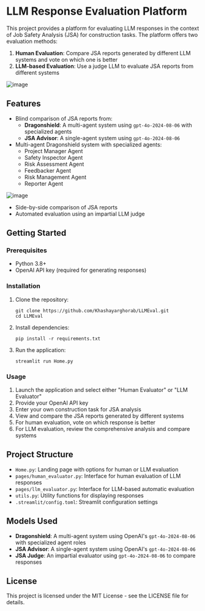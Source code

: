 # LLM Response Evaluation Platform

This project provides a platform for evaluating LLM responses in the context of Job Safety Analysis (JSA) for construction tasks. The platform offers two evaluation methods:

1. **Human Evaluation**: Compare JSA reports generated by different LLM systems and vote on which one is better
2. **LLM-based Evaluation**: Use a judge LLM to evaluate JSA reports from different systems

![image](https://github.com/user-attachments/assets/e8277444-715e-436a-bfd1-a7ac112b42e6)

## Features

- Blind comparison of JSA reports from:
  - **Dragonshield**: A multi-agent system using `gpt-4o-2024-08-06` with specialized agents
  - **JSA Advisor**: A single-agent system using `gpt-4o-2024-08-06`
- Multi-agent Dragonshield system with specialized agents:
  - Project Manager Agent
  - Safety Inspector Agent
  - Risk Assessment Agent
  - Feedbacker Agent
  - Risk Management Agent
  - Reporter Agent
    
 ![image](https://github.com/user-attachments/assets/606bfffe-fec1-4aaa-9a66-810d165a4a1a)

- Side-by-side comparison of JSA reports
- Automated evaluation using an impartial LLM judge

## Getting Started

### Prerequisites

- Python 3.8+
- OpenAI API key (required for generating responses)

### Installation

1. Clone the repository:
   ```
   git clone https://github.com/Khashayarghorab/LLMEval.git
   cd LLMEval
   ```

2. Install dependencies:
   ```
   pip install -r requirements.txt
   ```

3. Run the application:
   ```
   streamlit run Home.py
   ```

### Usage

1. Launch the application and select either "Human Evaluator" or "LLM Evaluator"
2. Provide your OpenAI API key
3. Enter your own construction task for JSA analysis
4. View and compare the JSA reports generated by different systems
5. For human evaluation, vote on which response is better
6. For LLM evaluation, review the comprehensive analysis and compare systems

## Project Structure

- `Home.py`: Landing page with options for human or LLM evaluation
- `pages/human_evaluator.py`: Interface for human evaluation of LLM responses
- `pages/llm_evaluator.py`: Interface for LLM-based automatic evaluation
- `utils.py`: Utility functions for displaying responses
- `.streamlit/config.toml`: Streamlit configuration settings

## Models Used

- **Dragonshield**: A multi-agent system using OpenAI's `gpt-4o-2024-08-06` with specialized agent roles
- **JSA Advisor**: A single-agent system using OpenAI's `gpt-4o-2024-08-06`
- **JSA Judge**: An impartial evaluator using `gpt-4o-2024-08-06` to compare responses

## License

This project is licensed under the MIT License - see the LICENSE file for details.
